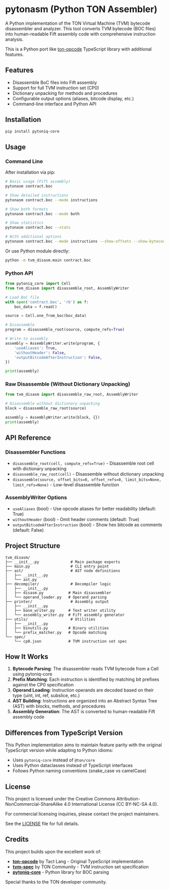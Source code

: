# pytonasm (Python TON Assembler)

A Python implementation of the TON Virtual Machine (TVM) bytecode disassembler and analyzer. This tool converts TVM bytecode (BOC files) into human-readable Fift assembly code with comprehensive instruction analysis.

This is a Python port like [ton-opcode](https://github.com/tact-lang/ton-opcode) TypeScript library with additional features.

## Features

- Disassemble BoC files into Fift assembly
- Support for full TVM instruction set (CP0)
- Dictionary unpacking for methods and procedures
- Configurable output options (aliases, bitcode display, etc.)
- Command-line interface and Python API

## Installation

```bash
pip install pytoniq-core
```

## Usage

### Command Line

After installation via pip:

```bash
# Basic usage (Fift assembly)
pytonasm contract.boc

# Show detailed instructions
pytonasm contract.boc --mode instructions

# Show both formats
pytonasm contract.boc --mode both

# Show statistics
pytonasm contract.boc --stats

# With additional options
pytonasm contract.boc --mode instructions --show-offsets --show-bytecode
```

Or use Python module directly:

```bash
python -m tvm_disasm.main contract.boc
```

### Python API

```python
from pytoniq_core import Cell
from tvm_disasm import disassemble_root, AssemblyWriter

# Load BoC file
with open('contract.boc', 'rb') as f:
    boc_data = f.read()

source = Cell.one_from_boc(boc_data)

# Disassemble
program = disassemble_root(source, compute_refs=True)

# Write to assembly
assembly = AssemblyWriter.write(program, {
    'useAliases': True,
    'withoutHeader': False,
    'outputBitcodeAfterInstruction': False,
})

print(assembly)
```

### Raw Disassemble (Without Dictionary Unpacking)

```python
from tvm_disasm import disassemble_raw_root, AssemblyWriter

# Disassemble without dictionary unpacking
block = disassemble_raw_root(source)

assembly = AssemblyWriter.write(block, {})
print(assembly)
```

## API Reference

### Disassembler Functions

- `disassemble_root(cell, compute_refs=True)` - Disassemble root cell with dictionary unpacking
- `disassemble_raw_root(cell)` - Disassemble without dictionary unpacking
- `disassemble(source, offset_bits=0, offset_refs=0, limit_bits=None, limit_refs=None)` - Low-level disassemble function

### AssemblyWriter Options

- `useAliases` (bool) - Use opcode aliases for better readability (default: True)
- `withoutHeader` (bool) - Omit header comments (default: True)
- `outputBitcodeAfterInstruction` (bool) - Show hex bitcode as comments (default: False)

## Project Structure

```
tvm_disasm/
├── __init__.py              # Main package exports
├── main.py                  # CLI entry point
├── ast/                     # AST node definitions
│   ├── __init__.py
│   └── ast.py
├── decompiler/              # Decompiler logic
│   ├── __init__.py
│   ├── disasm.py           # Main disassembler
│   └── operand_loader.py   # Operand parsing
├── printer/                 # Assembly output
│   ├── __init__.py
│   ├── base_writer.py      # Text writer utility
│   └── assembly_writer.py  # Fift assembly generator
├── utils/                   # Utilities
│   ├── __init__.py
│   ├── binutils.py         # Binary utilities
│   └── prefix_matcher.py   # Opcode matching
└── spec/
    └── cp0.json            # TVM instruction set spec
```

## How It Works

1. **Bytecode Parsing**: The disassembler reads TVM bytecode from a Cell using pytoniq-core
2. **Prefix Matching**: Each instruction is identified by matching bit prefixes against the CP0 specification
3. **Operand Loading**: Instruction operands are decoded based on their type (uint, int, ref, subslice, etc.)
4. **AST Building**: Instructions are organized into an Abstract Syntax Tree (AST) with blocks, methods, and procedures
5. **Assembly Generation**: The AST is converted to human-readable Fift assembly code

## Differences from TypeScript Version

This Python implementation aims to maintain feature parity with the original TypeScript version while adapting to Python idioms:

- Uses `pytoniq-core` instead of `@ton/core`
- Uses Python dataclasses instead of TypeScript interfaces
- Follows Python naming conventions (snake_case vs camelCase)

## License

This project is licensed under the Creative Commons Attribution-NonCommercial-ShareAlike 4.0 International License (CC BY-NC-SA 4.0).

For commercial licensing inquiries, please contact the project maintainers.

See the [LICENSE](../LICENSE) file for full details.

## Credits

This project builds upon the excellent work of:

- **[ton-opcode](https://github.com/tact-lang/ton-opcode)** by Tact Lang - Original TypeScript implementation
- **[tvm-spec](https://github.com/ton-community/tvm-spec)** by TON Community - TVM instruction set specification
- **[pytoniq-core](https://github.com/yungwine/pytoniq-core)** - Python library for BOC parsing

Special thanks to the TON developer community. 
